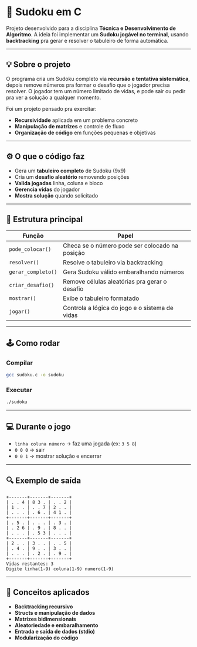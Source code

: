 # 🧩 Sudoku em C

Projeto desenvolvido para a disciplina **Técnica e Desenvolvimento de Algoritmo**.
A ideia foi implementar um **Sudoku jogável no terminal**, usando **backtracking** pra gerar e resolver o tabuleiro de forma automática.

---

## 💡 Sobre o projeto

O programa cria um Sudoku completo via **recursão e tentativa sistemática**, depois remove números pra formar o desafio que o jogador precisa resolver.
O jogador tem um número limitado de vidas, e pode sair ou pedir pra ver a solução a qualquer momento.

Foi um projeto pensado pra exercitar:

* **Recursividade** aplicada em um problema concreto
* **Manipulação de matrizes** e controle de fluxo
* **Organização de código** em funções pequenas e objetivas

---

## ⚙️ O que o código faz

* Gera um **tabuleiro completo** de Sudoku (9x9)
* Cria um **desafio aleatório** removendo posições
* **Valida jogadas** linha, coluna e bloco
* **Gerencia vidas** do jogador
* **Mostra solução** quando solicitado

---

## 📂 Estrutura principal

| Função             | Papel                                          |
| ------------------ | ---------------------------------------------- |
| `pode_colocar()`   | Checa se o número pode ser colocado na posição |
| `resolver()`       | Resolve o tabuleiro via backtracking           |
| `gerar_completo()` | Gera Sudoku válido embaralhando números        |
| `criar_desafio()`  | Remove células aleatórias pra gerar o desafio  |
| `mostrar()`        | Exibe o tabuleiro formatado                    |
| `jogar()`          | Controla a lógica do jogo e o sistema de vidas |

---

## 🕹️ Como rodar

### Compilar

```bash
gcc sudoku.c -o sudoku
```

### Executar

```bash
./sudoku
```

---

## 💻 Durante o jogo

* `linha coluna número` → faz uma jogada (ex: `3 5 8`)
* `0 0 0` → sair
* `0 0 1` → mostrar solução e encerrar

---

## 🔍 Exemplo de saída

```
+-------+-------+-------+
| . . 4 | 8 3 . | . . 2 |
| 1 . . | . . 7 | 2 . . |
| . . . | . 6 . | 4 1 . |
+-------+-------+-------+
| . 5 . | . . . | . 3 . |
| . 2 6 | . 9 . | 8 . . |
| . . . | . 5 3 | . . . |
+-------+-------+-------+
| 2 . . | 3 . . | . . 5 |
| . 4 . | 9 . . | 3 . . |
| . . . | . 2 . | . 9 . |
+-------+-------+-------+
Vidas restantes: 3
Digite linha(1-9) coluna(1-9) numero(1-9)
```

---

## 🧠 Conceitos aplicados

* **Backtracking recursivo**
* **Structs e manipulação de dados**
* **Matrizes bidimensionais**
* **Aleatoriedade e embaralhamento**
* **Entrada e saída de dados (stdio)**
* **Modularização do código**



